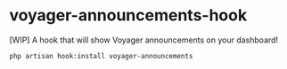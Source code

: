 # voyager-announcements-hook
[WIP] A hook that will show Voyager announcements on your dashboard!

```
php artisan hook:install voyager-announcements
```
